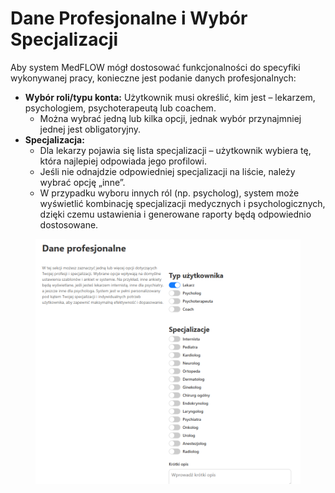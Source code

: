 # Dane Profesjonalne i Wybór Specjalizacji

Aby system MedFLOW mógł dostosować funkcjonalności do specyfiki wykonywanej pracy, konieczne jest podanie danych profesjonalnych:

* **Wybór roli/typu konta:** Użytkownik musi określić, kim jest – lekarzem, psychologiem, psychoterapeutą lub coachem.
  * Można wybrać jedną lub kilka opcji, jednak wybór przynajmniej jednej jest obligatoryjny.
* **Specjalizacja:**
  * Dla lekarzy pojawia się lista specjalizacji – użytkownik wybiera tę, która najlepiej odpowiada jego profilowi.
  * Jeśli nie odnajdzie odpowiedniej specjalizacji na liście, należy wybrać opcję „inne”.
  * W przypadku wyboru innych ról (np. psycholog), system może wyświetlić kombinację specjalizacji medycznych i psychologicznych, dzięki czemu ustawienia i generowane raporty będą odpowiednio dostosowane.

<figure><img src="../.gitbook/assets/image (7).png" alt=""><figcaption></figcaption></figure>
